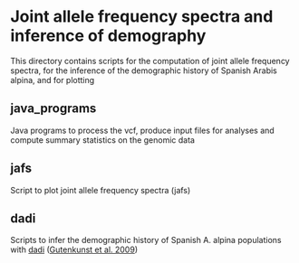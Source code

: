 # Joint allele frequency spectra and inference of demography

This directory contains scripts for the computation of joint allele frequency spectra, for the inference of the demographic history of Spanish Arabis alpina, and for plotting

## java_programs

Java programs to process the vcf, produce input files for analyses and compute summary statistics on the genomic data

## jafs

Script to plot joint allele frequency spectra (jafs)

## dadi			

Scripts to infer the demographic history of Spanish A. alpina populations with [dadi](https://dadi.readthedocs.io/en/latest/) ([Gutenkunst et al. 2009](https://journals.plos.org/plosgenetics/article?id=10.1371/journal.pgen.1000695))


